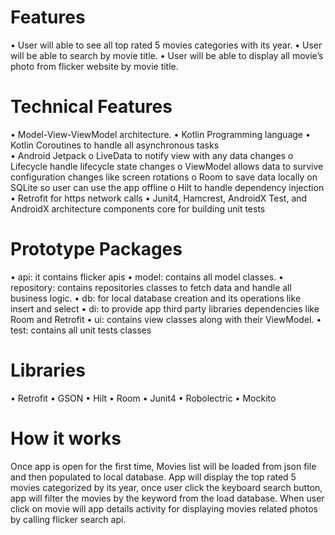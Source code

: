 # Features 

•	User will able to see all top rated 5 movies categories with its year.
•	User will be able to search by movie title.
•	User will be able to display all movie’s photo from flicker website by movie title. 

# Technical Features

•	Model-View-ViewModel architecture.
•	Kotlin Programming language 
•	Kotlin Coroutines to handle all asynchronous tasks   
•	Android Jetpack
  o	LiveData to notify view with any data changes
  o	Lifecycle handle lifecycle state changes 
  o	ViewModel allows data to survive configuration changes like screen rotations 
  o	Room to save data locally on SQLite so user can use the app offline 
  o	Hilt to handle dependency injection 
•	Retrofit for https network calls
•	Junit4, Hamcrest, AndroidX Test, and AndroidX architecture components core for building unit tests

# Prototype Packages 

•	api: it contains flicker apis 
•	model: contains all model classes.
•	repository: contains repositories classes to fetch data and handle all business logic.
•	db: for local database creation and its operations like insert and select
•	di: to provide app third party libraries dependencies like Room and Retrofit
•	ui: contains view classes along with their ViewModel.
•	test: contains all unit tests classes

# Libraries

•	Retrofit 
•	GSON
•	Hilt
•	Room
•	Junit4
•	Robolectric
•	Mockito

# How it works 

Once app is open for the first time, Movies list will be loaded from json file and then populated to local database.
App will display the top rated 5 movies categorized by its year, once user click the keyboard search button, app will filter the movies by the keyword from the load database.
When user click on movie will app details activity for displaying movies related photos by calling flicker search api.


